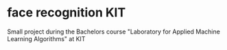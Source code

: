 # face recognition KIT
 Small project during the Bachelors course "Laboratory for Applied Machine Learning Algorithms" at KIT

